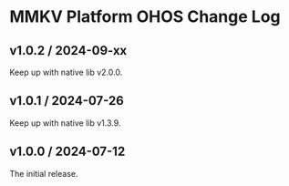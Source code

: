 # MMKV Platform OHOS Change Log
## v1.0.2 / 2024-09-xx
Keep up with native lib v2.0.0.

## v1.0.1 / 2024-07-26
Keep up with native lib v1.3.9.

## v1.0.0 / 2024-07-12
The initial release.
